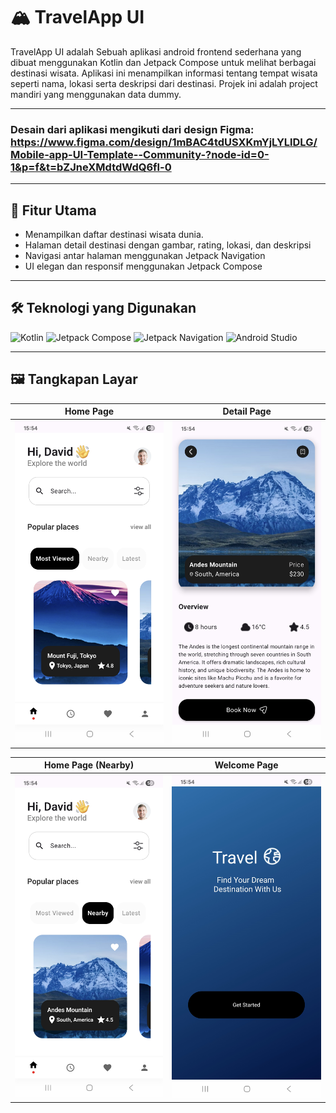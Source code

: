# 🏔️ TravelApp UI

TravelApp UI adalah Sebuah aplikasi android frontend sederhana yang dibuat menggunakan Kotlin dan Jetpack Compose untuk melihat berbagai destinasi wisata. Aplikasi ini menampilkan informasi tentang tempat wisata seperti nama, lokasi serta deskripsi dari destinasi. Projek ini adalah project mandiri yang menggunakan data dummy.


---
### Desain dari aplikasi mengikuti dari design Figma: https://www.figma.com/design/1mBAC4tdUSXKmYjLYLlDLG/Mobile-app-UI-Template--Community-?node-id=0-1&p=f&t=bZJneXMdtdWdQ6fl-0
---

## 🚀 Fitur Utama
- Menampilkan daftar destinasi wisata dunia.
- Halaman detail destinasi dengan gambar, rating, lokasi, dan deskripsi
- Navigasi antar halaman menggunakan Jetpack Navigation
- UI elegan dan responsif menggunakan Jetpack Compose

---

## 🛠️ Teknologi yang Digunakan

![Kotlin](https://img.shields.io/badge/Kotlin-7F52FF?style=for-the-badge&logo=kotlin&logoColor=white)
![Jetpack Compose](https://img.shields.io/badge/Jetpack_Compose-4285F4?style=for-the-badge&logo=android&logoColor=white)
![Jetpack Navigation](https://img.shields.io/badge/Jetpack_Navigation-34A853?style=for-the-badge&logo=android&logoColor=white)
![Android Studio](https://img.shields.io/badge/Android_Studio-3DDC84?style=for-the-badge&logo=android-studio&logoColor=white)

---

## 🖼️ Tangkapan Layar
| Home Page | Detail Page |
|----------------|--------------------|
| ![Home Page](https://github.com/leoncen26/TravelApp-UI/blob/main/app/src/main/java/com/example/travelapp_ui/images/SS_TravelApp_UI/home_page.jpg?raw=true) | ![Detail Page](https://github.com/leoncen26/TravelApp-UI/blob/main/app/src/main/java/com/example/travelapp_ui/images/SS_TravelApp_UI/detail_page.jpg?raw=true) | 

| Home Page (Nearby) | Welcome Page |
|----------------|--------------------|
| ![Home Page (Nearby)](https://github.com/leoncen26/TravelApp-UI/blob/main/app/src/main/java/com/example/travelapp_ui/images/SS_TravelApp_UI/home_page(nearby).jpg?raw=true) | ![welcome Page](https://github.com/leoncen26/TravelApp-UI/blob/main/app/src/main/java/com/example/travelapp_ui/images/SS_TravelApp_UI/welcome_page.jpg?raw=true) | 
